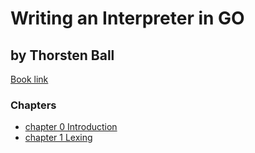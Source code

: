 # Writing an Interpreter in GO

## by Thorsten Ball

[Book link](https://interpreterbook.com/)

### Chapters

- [chapter 0 Introduction](./chapter-o.md)
- [chapter 1 Lexing](./chapter-1.md)
